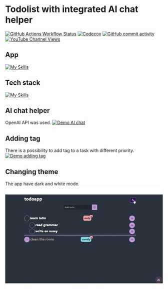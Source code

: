 # Todolist with integrated AI chat helper

[![GitHub Actions Workflow Status](https://img.shields.io/github/actions/workflow/status/Sphaerista/todolist/main.yml)]()
[![Codecov](https://img.shields.io/codecov/c/github/Sphaerista/todolist)]()
[![GitHub commit activity](https://img.shields.io/github/commit-activity/w/sphaerista/todolist)]()
[![YouTube Channel Views](https://img.shields.io/youtube/channel/views/UCq-Fj5jknLsUf-MWSy4_brA)]()

## App

[![My Skills](netlify)](https://roaring-paletas-13eae2.netlify.app/)

## Tech stack

[![My Skills](https://skillicons.dev/icons?i=react,ts,bootstrap,netlify)](https://skillicons.dev)

## AI chat helper

OpenAI API was used.
[![Demo AI chat](./src/shared/assets/demochat.gif)]()

## Adding tag

There is a possibility to add tag to a task with different priority.
[![Demo adding tag](./src/shared/assets/demotag.gif)]()

## Changing theme

The app have dark and white mode.
[![Demo changing theme](./src/shared/assets/demotheme.gif)]()
